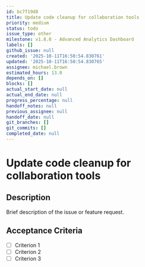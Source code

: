 ```yaml
---
id: bc7f19d8
title: Update code cleanup for collaboration tools
priority: medium
status: todo
issue_type: other
milestone: v1.8.0 - Advanced Analytics Dashboard
labels: []
github_issue: null
created: '2025-10-11T16:50:54.830761'
updated: '2025-10-11T16:50:54.830765'
assignee: michael.brown
estimated_hours: 13.0
depends_on: []
blocks: []
actual_start_date: null
actual_end_date: null
progress_percentage: null
handoff_notes: null
previous_assignee: null
handoff_date: null
git_branches: []
git_commits: []
completed_date: null
---
```


# Update code cleanup for collaboration tools

## Description

Brief description of the issue or feature request.

## Acceptance Criteria

- [ ] Criterion 1
- [ ] Criterion 2
- [ ] Criterion 3